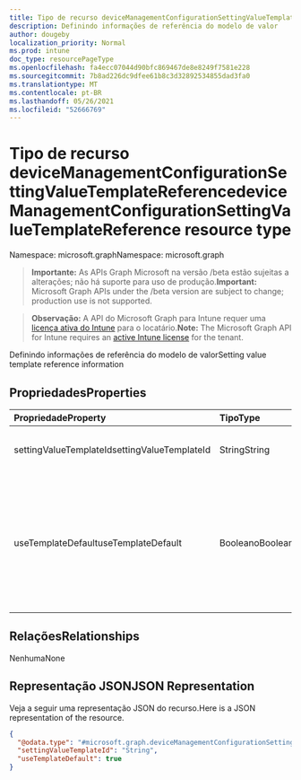 ```yaml
---
title: Tipo de recurso deviceManagementConfigurationSettingValueTemplateReference
description: Definindo informações de referência do modelo de valor
author: dougeby
localization_priority: Normal
ms.prod: intune
doc_type: resourcePageType
ms.openlocfilehash: fa4ecc07044d90bfc869467de8e8249f7581e228
ms.sourcegitcommit: 7b8ad226dc9dfee61b8c3d32892534855dad3fa0
ms.translationtype: MT
ms.contentlocale: pt-BR
ms.lasthandoff: 05/26/2021
ms.locfileid: "52666769"
---
```

# <a name="devicemanagementconfigurationsettingvaluetemplatereference-resource-type"></a><span data-ttu-id="07755-103">Tipo de recurso deviceManagementConfigurationSettingValueTemplateReference</span><span class="sxs-lookup"><span data-stu-id="07755-103">deviceManagementConfigurationSettingValueTemplateReference resource type</span></span>

<span data-ttu-id="07755-104">Namespace: microsoft.graph</span><span class="sxs-lookup"><span data-stu-id="07755-104">Namespace: microsoft.graph</span></span>

> <span data-ttu-id="07755-105">**Importante:** As APIs Graph Microsoft na versão /beta estão sujeitas a alterações; não há suporte para uso de produção.</span><span class="sxs-lookup"><span data-stu-id="07755-105">**Important:** Microsoft Graph APIs under the /beta version are subject to change; production use is not supported.</span></span>

> <span data-ttu-id="07755-106">**Observação:** A API do Microsoft Graph para Intune requer uma [licença ativa do Intune](https://go.microsoft.com/fwlink/?linkid=839381) para o locatário.</span><span class="sxs-lookup"><span data-stu-id="07755-106">**Note:** The Microsoft Graph API for Intune requires an [active Intune license](https://go.microsoft.com/fwlink/?linkid=839381) for the tenant.</span></span>

<span data-ttu-id="07755-107">Definindo informações de referência do modelo de valor</span><span class="sxs-lookup"><span data-stu-id="07755-107">Setting value template reference information</span></span>

## <a name="properties"></a><span data-ttu-id="07755-108">Propriedades</span><span class="sxs-lookup"><span data-stu-id="07755-108">Properties</span></span>
|<span data-ttu-id="07755-109">Propriedade</span><span class="sxs-lookup"><span data-stu-id="07755-109">Property</span></span>|<span data-ttu-id="07755-110">Tipo</span><span class="sxs-lookup"><span data-stu-id="07755-110">Type</span></span>|<span data-ttu-id="07755-111">Descrição</span><span class="sxs-lookup"><span data-stu-id="07755-111">Description</span></span>|
|:---|:---|:---|
|<span data-ttu-id="07755-112">settingValueTemplateId</span><span class="sxs-lookup"><span data-stu-id="07755-112">settingValueTemplateId</span></span>|<span data-ttu-id="07755-113">String</span><span class="sxs-lookup"><span data-stu-id="07755-113">String</span></span>|<span data-ttu-id="07755-114">Definindo a id do modelo de valor</span><span class="sxs-lookup"><span data-stu-id="07755-114">Setting value template id</span></span>|
|<span data-ttu-id="07755-115">useTemplateDefault</span><span class="sxs-lookup"><span data-stu-id="07755-115">useTemplateDefault</span></span>|<span data-ttu-id="07755-116">Booleano</span><span class="sxs-lookup"><span data-stu-id="07755-116">Boolean</span></span>|<span data-ttu-id="07755-117">Indica se o valor de configuração da política deve ser atualizado para corresponder ao valor padrão da configuração do modelo</span><span class="sxs-lookup"><span data-stu-id="07755-117">Indicates whether to update policy setting value to match template setting default value</span></span>|

## <a name="relationships"></a><span data-ttu-id="07755-118">Relações</span><span class="sxs-lookup"><span data-stu-id="07755-118">Relationships</span></span>
<span data-ttu-id="07755-119">Nenhuma</span><span class="sxs-lookup"><span data-stu-id="07755-119">None</span></span>

## <a name="json-representation"></a><span data-ttu-id="07755-120">Representação JSON</span><span class="sxs-lookup"><span data-stu-id="07755-120">JSON Representation</span></span>
<span data-ttu-id="07755-121">Veja a seguir uma representação JSON do recurso.</span><span class="sxs-lookup"><span data-stu-id="07755-121">Here is a JSON representation of the resource.</span></span>
<!-- {
  "blockType": "resource",
  "@odata.type": "microsoft.graph.deviceManagementConfigurationSettingValueTemplateReference"
}
-->
``` json
{
  "@odata.type": "#microsoft.graph.deviceManagementConfigurationSettingValueTemplateReference",
  "settingValueTemplateId": "String",
  "useTemplateDefault": true
}
```




